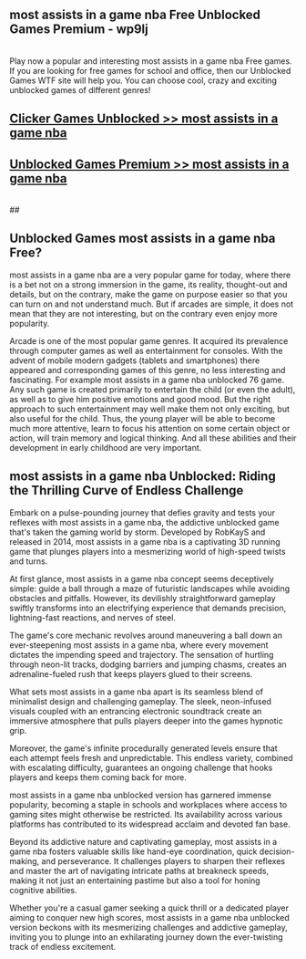 ## most assists in a game nba Free Unblocked Games Premium - wp9lj <br>
<br>
Play now a popular and interesting most assists in a game nba Free games. If you are looking for free games for school and office, then our Unblocked Games WTF site will help you. You can choose cool, crazy and exciting unblocked games of different genres!


##  [Clicker Games Unblocked >> most assists in a game nba](http://freeplayer.one?title=most_assists_in_a_game_nba&ref=04)

##  [Unblocked Games Premium >> most assists in a game nba](http://freeplayer.one?title=most_assists_in_a_game_nba&ref=04)
  <br>
  ##



## Unblocked Games most assists in a game nba Free?

most assists in a game nba are a very popular game for today, where there is a bet not on a strong immersion in the game, its reality, thought-out and details, but on the contrary, make the game on purpose easier so that you can turn on and not understand much. But if arcades are simple, it does not mean that they are not interesting, but on the contrary even enjoy more popularity.

Arcade is one of the most popular game genres. It acquired its prevalence through computer games as well as entertainment for consoles. With the advent of mobile modern gadgets (tablets and smartphones) there appeared and corresponding games of this genre, no less interesting and fascinating. For example most assists in a game nba unblocked 76 game. Any such game is created primarily to entertain the child (or even the adult), as well as to give him positive emotions and good mood. But the right approach to such entertainment may well make them not only exciting, but also useful for the child. Thus, the young player will be able to become much more attentive, learn to focus his attention on some certain object or action, will train memory and logical thinking. And all these abilities and their development in early childhood are very important.

##  most assists in a game nba Unblocked: Riding the Thrilling Curve of Endless Challenge

Embark on a pulse-pounding journey that defies gravity and tests your reflexes with most assists in a game nba, the addictive unblocked game that's taken the gaming world by storm. Developed by RobKayS and released in 2014, most assists in a game nba is a captivating 3D running game that plunges players into a mesmerizing world of high-speed twists and turns.

At first glance, most assists in a game nba concept seems deceptively simple: guide a ball through a maze of futuristic landscapes while avoiding obstacles and pitfalls. However, its devilishly straightforward gameplay swiftly transforms into an electrifying experience that demands precision, lightning-fast reactions, and nerves of steel.

The game's core mechanic revolves around maneuvering a ball down an ever-steepening most assists in a game nba, where every movement dictates the impending speed and trajectory. The sensation of hurtling through neon-lit tracks, dodging barriers and jumping chasms, creates an adrenaline-fueled rush that keeps players glued to their screens.

What sets most assists in a game nba apart is its seamless blend of minimalist design and challenging gameplay. The sleek, neon-infused visuals coupled with an entrancing electronic soundtrack create an immersive atmosphere that pulls players deeper into the games hypnotic grip.

Moreover, the game's infinite procedurally generated levels ensure that each attempt feels fresh and unpredictable. This endless variety, combined with escalating difficulty, guarantees an ongoing challenge that hooks players and keeps them coming back for more.

most assists in a game nba unblocked version has garnered immense popularity, becoming a staple in schools and workplaces where access to gaming sites might otherwise be restricted. Its availability across various platforms has contributed to its widespread acclaim and devoted fan base.

Beyond its addictive nature and captivating gameplay, most assists in a game nba fosters valuable skills like hand-eye coordination, quick decision-making, and perseverance. It challenges players to sharpen their reflexes and master the art of navigating intricate paths at breakneck speeds, making it not just an entertaining pastime but also a tool for honing cognitive abilities.

Whether you're a casual gamer seeking a quick thrill or a dedicated player aiming to conquer new high scores, most assists in a game nba unblocked version beckons with its mesmerizing challenges and addictive gameplay, inviting you to plunge into an exhilarating journey down the ever-twisting track of endless excitement.